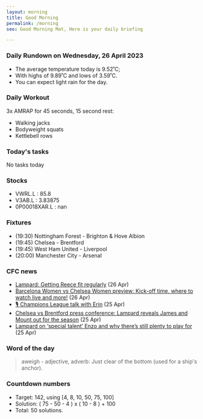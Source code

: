 ```yaml
---
layout: morning
title: Good Morning
permalink: /morning
seo: Good Morning Mat, Here is your daily briefing

---
```


<!-- weather_marker starts -->
### Daily Rundown on Wednesday, 26 April 2023

- The average temperature today is 9.52˚C;
- With highs of 9.89˚C and lows of 3.59˚C.
- You can expect light rain for the day.

<!-- weather_marker ends -->

### Daily Workout
<!-- workout_marker starts -->
3x AMRAP for 45 seconds, 15 second rest:

- Walking jacks
- Bodyweight squats
- Kettlebell rows

<!-- workout_marker ends -->

### Today's tasks
<!-- task_marker starts -->
No tasks today
<!-- task_marker ends -->

### Stocks

<!-- stocks_marker starts -->

- VWRL.L : 85.8
- V3AB.L : 3.83875
- 0P00018XAR.L : nan

<!-- stocks_marker ends -->

### Fixtures

<!-- sports_marker starts -->

<ul>
<li>(19:30) Nottingham Forest - Brighton & Hove Albion</li>
<li>(19:45) Chelsea - Brentford</li>
<li>(19:45) West Ham United - Liverpool</li>
<li>(20:00) Manchester City - Arsenal</li>
</ul>

<!-- sports_marker ends -->

### CFC news

<!-- cfc_marker starts -->
- [Lampard: Getting Reece fit regularly](https://chelseafc.com/en/news/article/lampard-getting-reece-fit-regularly) (26 Apr)
- [Barcelona Women vs Chelsea Women preview: Kick-off time, where to watch live and more!](https://chelseafc.com/en/news/article/barcelona-women-vs-chelsea-women-preview-kick-off-time-where-to-watch-live) (26 Apr)
- [🎙️ Champions League talk with Erin](https://chelseafc.com/en/video/230425-erin-cuthbert-wt-16x9) (25 Apr)
- [Chelsea vs Brentford press conference: Lampard reveals James and Mount out for the season](https://chelseafc.com/en/news/article/chelsea-vs-brentford-press-conference-lampard-reveals-two-blues-out-for-the) (25 Apr)
- [Lampard on ‘special talent’ Enzo and why there’s still plenty to play for](https://chelseafc.com/en/news/article/lampard-on-special-talent-enzo-and-why-theres-still-plenty-to-play-for) (25 Apr)

<!-- cfc_marker ends -->

### Word of the day
<!-- word_marker starts -->

 > aweigh - adjective, adverb: Just clear of the bottom (used for a ship's anchor).

<!-- word_marker ends -->

### Countdown numbers
<!-- game_marker starts -->

- Target: 142, using [4, 8, 10, 50, 75, 100]
- Solution: ( 75 - 50 - 4 ) x ( 10 - 8 ) + 100
- Total: 50 solutions.

<!-- game_marker ends -->
